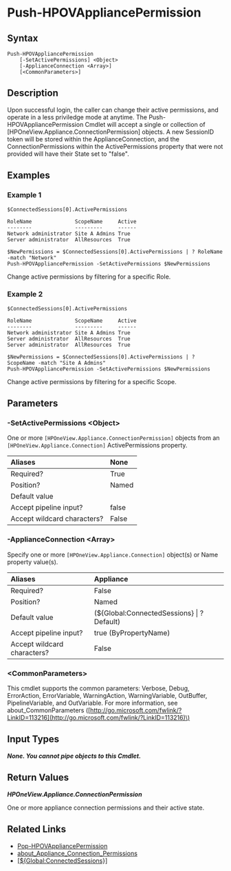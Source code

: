﻿---
description: Change appliance connection active permissions.
---

# Push-HPOVAppliancePermission

## Syntax

```text
Push-HPOVAppliancePermission
    [-SetActivePermissions] <Object>
    [-ApplianceConnection <Array>]
    [<CommonParameters>]
```

## Description

Upon successful login, the caller can change their active permissions, and operate in a less priviledge mode at anytime.  The Push-HPOVAppliancePermission Cmdlet will accept a single or collection of [HPOneView.Appliance.ConnectionPermission] objects.  A new SessionID token will be stored within the ApplianceConnection, and the ConnectionPermissions within the ActivePermissions property that were not provided will have their State set to "false".

## Examples

###  Example 1 

```text
$ConnectedSessions[0].ActivePermissions

RoleName              ScopeName     Active
--------              ---------     ------
Network administrator Site A Admins True
Server administrator  AllResources  True

$NewPermissions = $ConnectedSessions[0].ActivePermissions | ? RoleName -match "Network"
Push-HPOVAppliancePermission -SetActivePermissions $NewPermissions
```

Change active permissions by filtering for a specific Role.

###  Example 2 

```text
$ConnectedSessions[0].ActivePermissions

RoleName              ScopeName     Active
--------              ---------     ------
Network administrator Site A Admins True
Server administrator  AllResources  True
Server administrator  AllResources  True

$NewPermissions = $ConnectedSessions[0].ActivePermissions | ? ScopeName -match "Site A Admins"
Push-HPOVAppliancePermission -SetActivePermissions $NewPermissions
```

Change active permissions by filtering for a specific Scope.

## Parameters

### -SetActivePermissions &lt;Object&gt;

One or more `[HPOneView.Appliance.ConnectionPermission]` objects from an `[HPOneView.Appliance.Connection]` ActivePermissions property.

| Aliases | None |
| :--- | :--- |
| Required? | True |
| Position? | Named |
| Default value |  |
| Accept pipeline input? | false |
| Accept wildcard characters? | False |

### -ApplianceConnection &lt;Array&gt;

Specify one or more `[HPOneView.Appliance.Connection]` object(s) or Name property value(s).

| Aliases | Appliance |
| :--- | :--- |
| Required? | False |
| Position? | Named |
| Default value | (${Global:ConnectedSessions} &vert; ? Default) |
| Accept pipeline input? | true (ByPropertyName) |
| Accept wildcard characters? | False |

### &lt;CommonParameters&gt;

This cmdlet supports the common parameters: Verbose, Debug, ErrorAction, ErrorVariable, WarningAction, WarningVariable, OutBuffer, PipelineVariable, and OutVariable. For more information, see about\_CommonParameters \([http://go.microsoft.com/fwlink/?LinkID=113216](http://go.microsoft.com/fwlink/?LinkID=113216)\)

## Input Types

_**None.  You cannot pipe objects to this Cmdlet.**_

## Return Values

_**HPOneView.Appliance.ConnectionPermission**_

One or more appliance connection permissions and their active state.

## Related Links

* [Pop-HPOVAppliancePermission](pop-hpovappliancepermission.md)
* [about_Appliance_Connection_Permissions](https://hpe-docs.gitbook.io/posh-hpeoneview/about/about_appliance_connection_permissions)
* [[${Global:ConnectedSessions}]](https://hpe-docs.gitbook.io/posh-hpeoneview/about/about_appliance_connections)
